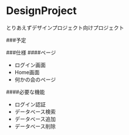 DesignProject
=============

とりあえずデザインプロジェクト向けプロジェクト  

###予定


###仕様
####ページ
+ ログイン画面
+ Home画面
+ 何かの会のページ

####必要な機能
+ ログイン認証
+ データベース検索
+ データベース追加
+ データベース削除
